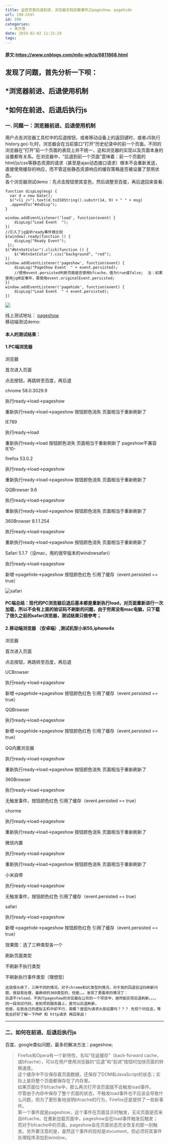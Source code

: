 ```yaml
---
title: 监控页面后退前进，浏览器文档加载事件之pageshow、pagehide
url: 190.html
id: 190
categories:
  - 未分类
date: 2019-02-02 11:15:29
tags:
---
```


#### 原文:https://www.cnblogs.com/milo-wjh/p/6811868.html

**发现了问题，首先分析一下呗：**
------------------

*浏览器前进、后退使用机制
-------------

*如何在前进、后退后执行js
--------------

### 一. 问题一：浏览器前进、后退使用机制

用户点击浏览器工具栏中的后退按钮，或者移动设备上的返回键时，或者JS执行history.go(-1);时，浏览器会在当前窗口“打开”历史纪录中的前一个页面。不同的浏览器在“打开”前一个页面的表现上并不统一，这和浏览器的实现以及页面本身的设置都有关系。在浏览器中，“后退到前一个页面”意味着：前一个页面的html/js/css等静态资源的请求（甚至是ajax动态接口请求）根本不会重新发送，直接使用缓存的响应，而不管这些静态资源响应的缓存策略是否被设置了禁用状态。  
各个浏览器测试demo：先点击按钮使其变色，然后调整至百度，再后退回来查看:

    function dispLog(msg) {
      var d = new Date();
      $("<li />").text(d.toISOString().substr(14, 9) + " " + msg)
      .appendTo("#dvDisp");
    }
    
    window.addEventListener('load', function(event) {
        dispLog("Load Event  ");
    })
    //引入了jq监听ready事件做比较
    $(window).ready(function () {
        dispLog("Ready Event");
     });
    $("#btnSetColor").click(function () {
        $("#btnSetColor").css("background", "red");
    })
    window.addEventListener('pageshow', function(event) {
        dispLog("PageShow Event  " + event.persisted);
        //使用event.persisted判断页面是否使用bfcache，值为true或false;  注：如果使用jq绑定事件，需使用event.originalEvent.persisted;
    })
    window.addEventListener('pagehide', function(event) {
        dispLog("Load Event  " + event.persisted);
    })
                

![](https://images2015.cnblogs.com/blog/1091419/201705/1091419-20170508150731941-1926847617.png)

线上测试地址： [pageshow](http://www.milo-wjh.top/blog/pageshow/pageshow_test.html)  
移动端测试demo:  

#### 本人的测试结果：

#### 1.PC端浏览器

浏览器

首次进入页面

点击按钮，再跳转至百度，再后退

chrome 58.0.3029.9

执行ready→load→pageshow

重新执行ready→load→pageshow 按钮颜色消失 页面相当于重新刷新了

IE789

执行ready→load

重新执行ready→load 按钮颜色消失 页面相当于重新刷新了 pageshow不兼容IE10-

firefox 53.0.2

执行ready→load→pageshow

重新执行ready→load→pageshow 按钮颜色消失 页面相当于重新刷新了

QQBrowser 9.6

执行ready→load→pageshow

重新执行ready→load→pageshow 按钮颜色消失 页面相当于重新刷新了

360Browser 8.1.1.254

执行ready→load→pageshow

重新执行ready→load→pageshow 按钮颜色消失 页面相当于重新刷新了

Safari 5.1.7（没mac，用的很早版本的windowsafari）

执行ready→load→pageshow

新增→pagehide→pageshow 按钮颜色红色 引用了缓存（event.persisted == true）

![safari](https://images2015.cnblogs.com/blog/1091419/201705/1091419-20170508161309816-507695064.png)

#### PC端总结：现代的PC浏览器后退后基本都是重新执行load，对页面重新进行一次加载，所以不会有上面的验证码不刷新的问题，由于穷屌没有mac电脑，只下载了很久之前的safari浏览器，测试结果只做参考；

#### 2.移动端浏览器 （安卓端）,测试机型小米5S,iphone4s

浏览器

首次进入页面

点击按钮，再跳转至百度，再后退

UCBrowser

执行ready→load→pageshow

新增→pagehide→pageshow 按钮颜色红色 引用了缓存（event.persisted == true）

QQBrowser

执行ready→load→pageshow

新增→pagehide→pageshow 按钮颜色红色 引用了缓存（event.persisted == true）

QQ内置浏览器

执行ready→load→pageshow

重新执行ready→load→pageshow 按钮颜色消失 页面相当于重新刷新了

360Browser

执行ready→load→pageshow

无触发事件，按钮颜色红色 引用了缓存（event.persisted == true）

chorme

执行ready→load→pageshow

重新执行ready→load→pageshow 按钮颜色消失 页面相当于重新刷新了

微信内置

执行ready→load→pageshow

重新执行ready→load→pageshow 按钮颜色消失 页面相当于重新刷新了

小米自带

执行ready→load→pageshow

无触发事件，按钮颜色红色 引用了缓存（event.persisted == true）

safari

执行ready→load→pageshow

新增→pagehide→pageshow 按钮颜色红色 引用了缓存（event.persisted == true）

效果图：选了三种类型各一个

刷新页面类型

不刷新不执行类型

不刷新执行事件类型（理想型）

    这就很头疼了，三种不同的情况，对于chrome和UC类型的情况，对于我的回退验证码刷新问题，很容易处理，最麻烦的360类型的，但是。。。发现了更蛋疼的情况了：
    后退不reload，不执行pageshow的浏览器在公司的一个项目中，居然能实现后退刷新。。。。 同一段测试代码，发到项目服务器上，是可以后退刷新，
    但是，在我自己的虚拟主机中却不行，南蝶？是因为请求头部设置吗？？？ 先挖个坑在这，等我去好好了解一下PHP 和 http请求 再回来战！

* * *

### 二、如何在前进、后退后执行js

百度、google类似问题，最多的解决方法：pageshow;

> Firefox和Opera有一个新特性，名叫“往返缓存”（back-forward cache，或bfcache），可以在用户使用浏览器的“后退”和“前进”按钮时加快页面的转换速度。  
> 这个缓存中不仅保存着页面数据，还保存了DOM和JavaScript的状态；实际上是将整个页面都保存在了内存里。  
> 如果页面位于bfcache中，那么再次打开该页面就不会触发load事件。  
> 尽管由于内存中保存了整个页面的状态，不触发load事件也不应该会导致什么问题，但为了更形象地说明bfcache的行为，Firefox还是提供了一些新事件。  
> 第一个事件就是pageshow，这个事件在页面显示时触发，无论页面是否来自bfcache。在重新加载页面中，pageshow会在load事件触发后触发；  
> 而对于bfcache中的页面，pageshow会在页面状态完全恢复的那一刻触发。另外要注意的是，虽然这个事件的目标是document，但必须将其事件处理程序添加到window。